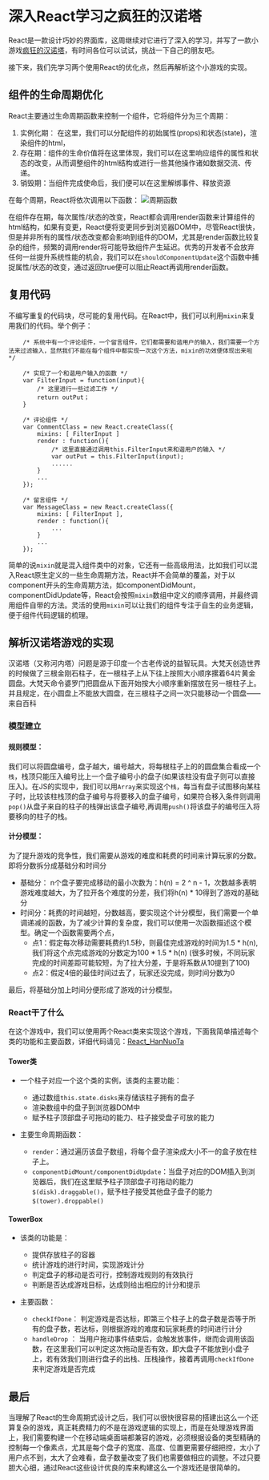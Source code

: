 # 深入React学习之疯狂的汉诺塔

React是一款设计巧妙的界面库，这周继续对它进行了深入的学习，并写了一款小游戏[疯狂的汉诺塔](http://leohuangyi.github.io/react_hannuota)，有时间各位可以试试，挑战一下自己的朋友吧。

接下来，我们先学习两个使用React的优化点，然后再解析这个小游戏的实现。

## 组件的生命周期优化

React主要通过生命周期函数来控制一个组件，它将组件分为三个周期：

1. 实例化期： 在这里，我们可以分配组件的初始属性(props)和状态(state)，渲染组件的html，
2. 存在期：组件的生命价值将在这里体现，我们可以在这里响应组件的属性和状态的改变，从而调整组件的html结构或进行一些其他操作诸如数据交流、传递。
3. 销毁期：当组件完成使命后，我们便可以在这里解绑事件、释放资源

在每个周期，React将依次调用以下函数：
![周期函数](https://img.alicdn.com/tps/TB1XcY5IVXXXXa8XXXXXXXXXXXX-952-622.png)

在组件存在期，每次属性/状态的改变，React都会调用render函数来计算组件的html结构，如果有变更，React便将变更同步到浏览器DOM中，尽管React很快，但是并非所有的属性/状态改变都会影响到组件的DOM，尤其是render函数比较复杂的组件，频繁的调用render将可能导致组件产生延迟。优秀的开发者不会放弃任何一丝提升系统性能的机会，我们可以在`shouldComponentUpdate`这个函数中捕捉属性/状态的改变，通过返回true便可以阻止React再调用render函数。

## 复用代码

不编写重复的代码块，尽可能的复用代码。在React中，我们可以利用`mixin`来复用我们的代码。举个例子：

```
	/* 系统中有一个评论组件，一个留言组件，它们都需要和谐用户的输入，我们需要一个方法来过滤输入，显然我们不能在每个组件中都实现一次这个方法，mixin的功效便体现出来啦 */

	/* 实现了一个和谐用户输入的函数 */
	var FilterInput = function(input){
		/* 这里进行一些过滤工作 */
		return outPut；
	}

	/* 评论组件 */
	var CommentClass = new React.createClass({
		mixins: [ FilterInput ]
		render : function(){
			/* 这里直接通过调用this.FilterInput来和谐用户的输入 */
			var outPut = this.FilterInput(input);
			......
		}
		...
	});

	/* 留言组件 */
	var MessageClass = new React.createClass({
		mixins: [ FilterInput ],
		render : function(){
			...
		}
		...
	});

```

简单的说`mixin`就是混入组件类中的对象，它还有一些高级用法，比如我们可以混入React原生定义的一些生命周期方法，React并不会简单的覆盖，对于以component开头的生命周期方法，如componentDidMount，componentDidUpdate等，React会按照`mixin`数组中定义的顺序调用，并最终调用组件自带的方法。灵活的使用`mixin`可以让我们的组件专注于自生的业务逻辑，便于组件代码逻辑的梳理。


## 解析汉诺塔游戏的实现

汉诺塔（又称河内塔）问题是源于印度一个古老传说的益智玩具。大梵天创造世界的时候做了三根金刚石柱子，在一根柱子上从下往上按照大小顺序摞着64片黄金圆盘。大梵天命令婆罗门把圆盘从下面开始按大小顺序重新摆放在另一根柱子上。并且规定，在小圆盘上不能放大圆盘，在三根柱子之间一次只能移动一个圆盘——来自百科


### 模型建立

#### 规则模型：

我们可以将圆盘编号，盘子越大，编号越大，将每根柱子上的的圆盘集合看成一个`栈`，栈顶只能压入编号比上一个盘子编号小的盘子(如果该柱没有盘子则可以直接压入)。在JS的实现中，我们可以用`Array`来实现这个`栈`，每当有盘子试图移向某柱子时，比较该柱栈顶的盘子编号与将要移入的盘子编号，如果符合移入条件则调用`pop()`从盘子来自的柱子的栈弹出该盘子编号,再调用`push()`将该盘子的编号压入将要移向的柱子的栈。

#### 计分模型：

为了提升游戏的竞争性，我们需要从游戏的难度和耗费的时间来计算玩家的分数。即将分数拆分成基础分和时间分

- 基础分： n个盘子要完成移动的最小次数为：h(n) = 2 ^ n - 1，次数越多表明游戏难度越大，为了拉开各个难度的分差，我们将h(n) * 10得到了游戏的基础分
- 时间分：耗费的时间越短，分数越高，要实现这个计分模型，我们需要一个单调递减的函数，为了减少计算的复杂度，我们可以使用一次函数描述这个模型。确定一个函数需要两个点，
	- 点1：假定每次移动需要耗费约1.5秒，则最佳完成游戏的时间为1.5 * h(n),我们将这个点完成游戏的分数定为100 * 1.5 * h(n) (很多时候，不同玩家完成的时间差距可能较短，为了拉大分差，于是将系数从10提到了100)
	- 点2：假定4倍的最佳时间过去了，玩家还没完成，则时间分数为0

最后，将基础分加上时间分便形成了游戏的计分模型。

### React干了什么

在这个游戏中，我们可以使用两个React类来实现这个游戏，下面我简单描述每个类的功能和主要函数，详细代码请见：[React_HanNuoTa](https://code.csdn.net/leohuangyi/react_hannuota)

#### Tower类

- 一个柱子对应一个这个类的实例，该类的主要功能：
	- 通过数组`this.state.disks`来存储该柱子拥有的盘子
	- 渲染数组中的盘子到浏览器DOM中
	- 赋予柱子顶部盘子可拖动的能力、柱子接受盘子可放的能力

- 主要生命周期函数：

	- `render`：通过遍历该盘子数组，将每个盘子渲染成大小不一的盒子放在柱子上。
	- `componentDidMount/componentDidUpdate`：当盘子对应的DOM插入到浏览器后，我们在这里赋予柱子顶部盘子可拖动的能力`$(disk).draggable()`，赋予柱子接受其他盘子盘子的能力`$(tower).droppable()`

#### TowerBox

- 该类的功能是：

	- 提供存放柱子的容器
	- 统计游戏的进行时间，实现游戏计分
	- 判定盘子的移动是否可行，控制游戏规则的有效执行
	- 判断是否达成游戏目标，达成则给出相应的计分和提示

- 主要函数：

	- `checkIfDone`： 判定游戏是否达标，即第三个柱子上的盘子数是否等于所有的盘子数，若达标，则根据游戏的难度和玩家耗费的时间进行计分
	- `handleDrop` ： 当用户拖动事件结束后，会触发放事件，继而会调用该函数，在这里我们可以判定这次拖动是否有效，即大盘子不能放到小盘子上，若有效我们则进行盘子的出栈、压栈操作，接着再调用`checkIfDone`来判定游戏是否完成

## 最后

当理解了React的生命周期式设计之后，我们可以很快很容易的搭建出这么一个还算复杂的游戏，真正耗费精力的不是在游戏逻辑的实现上，而是在处理游戏界面上，我们需要构建一个在移动端桌面端都兼容的游戏，必须根据设备的类型精确的控制每一个像素点，尤其是每个盘子的宽度、高度、位置更需要仔细把控，太小了用户点不到，太大了会难看，盘子数量改变了我们也需要做相应的调整。不过只要胆大心细，通过React这些设计优良的库来构建这么一个游戏还是很简单的。
